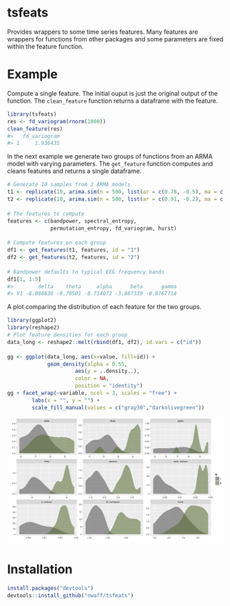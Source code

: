
<!-- README.md is generated from README.Rmd. Please edit that file -->
tsfeats
=======

Provides wrappers to some time series features. Many features are wrappers for functions from other packages and some parameters are fixed within the feature function.

Example
=======

Compute a single feature. The initial ouput is just the original output of the function. The `clean_feature` function returns a dataframe with the feature.

``` r
library(tsfeats) 
res <- fd_variogram(rnorm(1000))
clean_feature(res)
#>   fd_variogram
#> 1     1.936435
```

In the next example we generate two groups of functions from an ARMA model with varying parameters. The `get_feature` function computes and cleans features and returns a single dataframe.

``` r
# Generate 10 samples from 2 ARMA models
t1 <- replicate(10, arima.sim(n = 500, list(ar = c(0.78, -0.5), ma = c(-5, 0,5))))
t2 <- replicate(10, arima.sim(n = 500, list(ar = c(0.91, -0.2), ma = c(-5, 0,5))))

# The features to compute
features <- c(bandpower, spectral_entropy, 
              permutation_entropy, fd_variogram, hurst)

# Compute features on each group
df1 <- get_features(t1, features, id = "1")
df2 <- get_features(t2, features, id = "2")

# Bandpower defaults to typical EEG frequency bands  
df1[1, 1:5]
#>        delta    theta     alpha      beta      gamma
#> V1 -8.088636 -6.70501 -8.714072 -3.887339 -0.8767714
```

A plot comparing the distribution of each feature for the two groups.

``` r
library(ggplot2)
library(reshape2)
# Plot feature densities for each group
data_long <- reshape2::melt(rbind(df1, df2), id.vars = c("id"))

gg <- ggplot(data_long, aes(x=value, fill=id)) +
             geom_density(alpha = 0.55, 
                      aes(y = ..density..), 
                      color = NA, 
                      position = "identity")
gg + facet_wrap(~variable, ncol = 3, scales = "free") + 
        labs(x = "", y = "") + 
        scale_fill_manual(values = c("gray30","darkolivegreen"))
```

![](figures/README-unnamed-chunk-4-1.png)

Installation
============

``` r
install.packages("devtools") 
devtools::install_github("nwaff/tsfeats")
```
